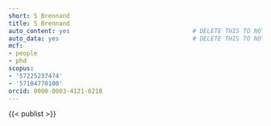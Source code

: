 ```yaml
---
short: S Brennand
title: S Brennand
auto_content: yes                                  # DELETE THIS TO NOT AUTO GENERATE CONTENT
auto_data: yes                                     # DELETE THIS TO NOT AUTO GENERATE METADATA
mcf:
- people
- phd
scopus:
- '57225237474'
- '57104770100'
orcid: 0000-0003-4121-0218
---
```


{{< publist >}}
